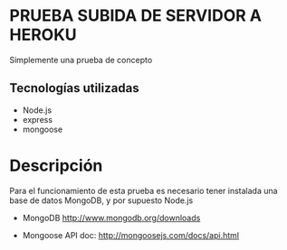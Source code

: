# PRUEBA SUBIDA DE SERVIDOR A HEROKU
Simplemente una prueba de concepto
## Tecnologías utilizadas
* Node.js
* express
* mongoose

# Descripción
Para el funcionamiento de esta prueba es necesario tener instalada una base de datos MongoDB, y por supuesto Node.js

* MongoDB
http://www.mongodb.org/downloads

* Mongoose API doc:
http://mongoosejs.com/docs/api.html